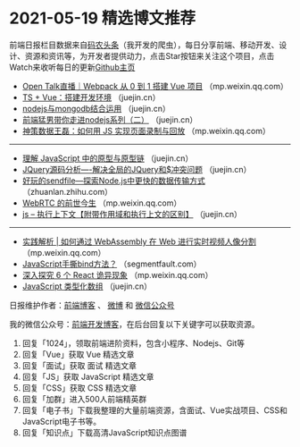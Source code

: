 # 2021-05-19 精选博文推荐

前端日报栏目数据来自[码农头条](https://toutiao.qdkfweb.cn/)（我开发的爬虫），每日分享前端、移动开发、设计、资源和资讯等，为开发者提供动力，点击Star按钮来关注这个项目，点击Watch来收听每日的更新[Github主页](https://github.com/kujian/frontendDaily)
* [Open Talk直播｜Webpack 从 0 到 1 搭建 Vue 项目](https://mp.weixin.qq.com/s?__biz=MjM5ODc5ODgyMw==&mid=2653585367&idx=1&sn=fc601909b40fd592bb06c504f0daf56e) （mp.weixin.qq.com）
* [TS + Vue：搭建开发环境](https://juejin.cn/post/6963556889507004452) （juejin.cn）
* [nodejs与mongodb结合运用](https://juejin.cn/post/6963556274482970661) （juejin.cn）
* [前端猛男带你走进nodejs系列（二）](https://juejin.cn/post/6963554360051630117) （juejin.cn）
* [神策数据王磊：如何用 JS 实现页面录制与回放](https://mp.weixin.qq.com/s?__biz=MzI5MjM3OTA0MA==&mid=2247506423&idx=1&sn=751b2df3ff796cddbee2e1ca2685ee6a) （mp.weixin.qq.com）

***
* [理解 JavaScript 中的原型与原型链](https://juejin.cn/post/6963493064740454414) （juejin.cn）
* [JQuery源码分析&#8212;-解决全局的JQuery和$冲突问题](https://juejin.cn/post/6963461577433579557) （juejin.cn）
* [好玩的sendfile&#8212;探索Node.js中更快的数据传输方式](https://zhuanlan.zhihu.com/p/373417235) （zhuanlan.zhihu.com）
* [WebRTC 的前世今生](https://mp.weixin.qq.com/s/1Icvl86owE-gQ6bR5deRBQ) （mp.weixin.qq.com）
* [js &#8211; 执行上下文【附带作用域和执行上文的区别】](https://juejin.cn/post/6963603066507493412) （juejin.cn）

***
* [实践解析 | 如何通过 WebAssembly 在 Web 进行实时视频人像分割](https://mp.weixin.qq.com/s/f7qLBgbX88u5gvxjAxgrhw) （mp.weixin.qq.com）
* [JavaScript手撕bind方法？](https://segmentfault.com/a/1190000040022865) （segmentfault.com）
* [深入探究 6 个 React 诡异现象](https://mp.weixin.qq.com/s/1L1TtnuSV_wfhz4KjjV1cA) （mp.weixin.qq.com）
* [JavaScript 类型化数组](https://juejin.cn/post/6963589759310495774) （juejin.cn）

日报维护作者：[前端博客](https://qdkfweb.cn/) 、 [微博](http://weibo.com/kujian) 和 [微信公众号](https://open.weixin.qq.com/qr/code?username=caibaojian_com)

我的微信公众号：[前端开发博客](https://open.weixin.qq.com/qr/code?username=caibaojian_com)，在后台回复以下关键字可以获取资源。

1. 回复「1024」，领取前端进阶资料，包含小程序、Nodejs、Git等
2. 回复「Vue」获取 Vue 精选文章
3. 回复「面试」获取 面试 精选文章
4. 回复「JS」获取 JavaScript 精选文章
5. 回复「CSS」获取 CSS 精选文章
6. 回复「加群」进入500人前端精英群
7. 回复「电子书」下载我整理的大量前端资源，含面试、Vue实战项目、CSS和JavaScript电子书等。
8. 回复「知识点」下载高清JavaScript知识点图谱